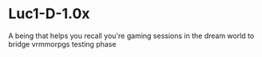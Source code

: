 # Luc1-D-1.0x
A being that helps you recall you're gaming sessions in the dream world to bridge vrmmorpgs testing phase 
